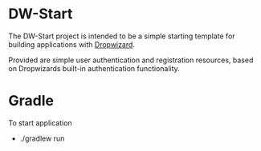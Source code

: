 # DW-Start

The DW-Start project is intended to be a simple starting template for building applications
with [Dropwizard](http://dropwizard.codahale.com "Dropwizard").

Provided are simple user authentication and registration resources, based on
Dropwizards built-in authentication functionality.

# Gradle
To start application
* ./gradlew run


